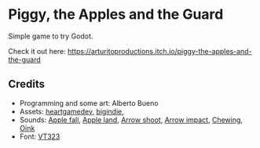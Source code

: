 # Piggy, the Apples and the Guard

Simple game to try Godot.

Check it out here: https://arturitoproductions.itch.io/piggy-the-apples-and-the-guard

## Credits

- Programming and some art: Alberto Bueno
- Assets: [heartgamedev](heartgamedev.com), [bigindie](https://bigindie.itch.io/16x16-1-bit-trees),
- Sounds: [Apple fall](https://freesound.org/people/InspectorJ/sounds/402581/),
        [Apple land](https://freesound.org/people/splashzooka/sounds/21839/),
        [Arrow shoot](https://freesound.org/people/omerbhatti34/sounds/521552/),
        [Arrow impact](https://freesound.org/people/thecrow_br/sounds/574044/),
        [Chewing](https://freesound.org/people/InspectorJ/sounds/412068/),
        [Oink](https://freesound.org/people/frenkfurth/sounds/650924/)
- Font: [VT323](https://fonts.google.com/specimen/VT323)
